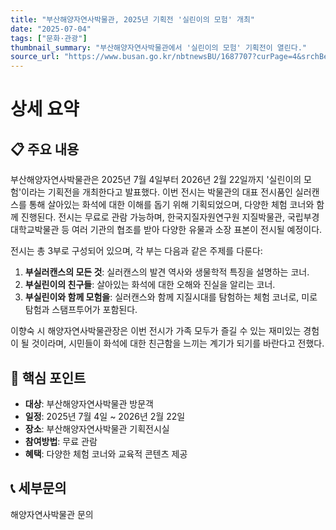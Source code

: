 ```yaml
---
title: "부산해양자연사박물관, 2025년 기획전 '실린이의 모험' 개최"
date: "2025-07-04"
tags: ["문화·관광"]
thumbnail_summary: "부산해양자연사박물관에서 '실린이의 모험' 기획전이 열린다."
source_url: "https://www.busan.go.kr/nbtnewsBU/1687707?curPage=4&srchBeginDt=&srchEndDt=&srchKey=&srchText="
---
```


# 상세 요약

## 📋 주요 내용
부산해양자연사박물관은 2025년 7월 4일부터 2026년 2월 22일까지 '실린이의 모험'이라는 기획전을 개최한다고 발표했다. 이번 전시는 박물관의 대표 전시품인 실러캔스를 통해 살아있는 화석에 대한 이해를 돕기 위해 기획되었으며, 다양한 체험 코너와 함께 진행된다. 전시는 무료로 관람 가능하며, 한국지질자원연구원 지질박물관, 국립부경대학교박물관 등 여러 기관의 협조를 받아 다양한 유물과 소장 표본이 전시될 예정이다.

전시는 총 3부로 구성되어 있으며, 각 부는 다음과 같은 주제를 다룬다:
1. **부실러캔스의 모든 것**: 실러캔스의 발견 역사와 생물학적 특징을 설명하는 코너.
2. **부실린이의 친구들**: 살아있는 화석에 대한 오해와 진실을 알리는 코너.
3. **부실린이와 함께 모험을**: 실러캔스와 함께 지질시대를 탐험하는 체험 코너로, 미로 탐험과 스탬프투어가 포함된다.

이향숙 시 해양자연사박물관장은 이번 전시가 가족 모두가 즐길 수 있는 재미있는 경험이 될 것이라며, 시민들이 화석에 대한 친근함을 느끼는 계기가 되기를 바란다고 전했다.

## 🎯 핵심 포인트
- **대상**: 부산해양자연사박물관 방문객
- **일정**: 2025년 7월 4일 ~ 2026년 2월 22일
- **장소**: 부산해양자연사박물관 기획전시실
- **참여방법**: 무료 관람
- **혜택**: 다양한 체험 코너와 교육적 콘텐츠 제공

## 📞 세부문의
해양자연사박물관 문의